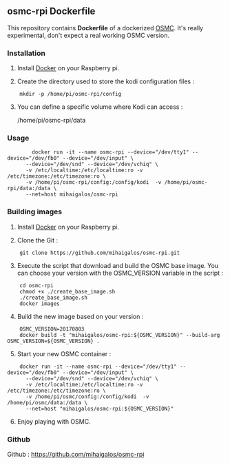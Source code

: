 ## osmc-rpi Dockerfile

This repository contains **Dockerfile** of a dockerized [OSMC](https://osmc.tv).
It's really experimental, don't expect a real working OSMC version.

### Installation

1. Install [Docker](https://www.docker.com/) on your Raspberry pi.

2. Create the directory used to store the kodi configuration files :
```
    mkdir -p /home/pi/osmc-rpi/config
```
3. You can define a specific volume where Kodi can access :

    /home/pi/osmc-rpi/data

### Usage
```
        docker run -it --name osmc-rpi --device="/dev/tty1" --device="/dev/fb0" --device="/dev/input" \
      --device="/dev/snd" --device="/dev/vchiq" \
      -v /etc/localtime:/etc/localtime:ro -v /etc/timezone:/etc/timezone:ro \
      -v /home/pi/osmc-rpi/config:/config/kodi  -v /home/pi/osmc-rpi/data:/data \
      --net=host mihaigalos/osmc-rpi
```

### Building images

1. Install [Docker](https://www.docker.com/) on your Raspberry pi.

2. Clone the Git :
```
    git clone https://github.com/mihaigalos/osmc-rpi.git
```
3. Execute the script that download and build the OSMC base image. You can choose your version with the OSMC_VERSION variable in the script :
```
    cd osmc-rpi
    chmod +x ./create_base_image.sh
    ./create_base_image.sh
    docker images
```
4. Build the new image based on your version :
```
    OSMC_VERSION=20170803
    docker build -t "mihaigalos/osmc-rpi:${OSMC_VERSION}" --build-arg OSMC_VERSION=${OSMC_VERSION} .
```
5. Start your new OSMC container :
```
    docker run -it --name osmc-rpi --device="/dev/tty1" --device="/dev/fb0" --device="/dev/input" \
      --device="/dev/snd" --device="/dev/vchiq" \
      -v /etc/localtime:/etc/localtime:ro -v /etc/timezone:/etc/timezone:ro \
      -v /home/pi/osmc/config:/config/kodi  -v /home/pi/osmc/data:/data \
      --net=host "mihaigalos/osmc-rpi:${OSMC_VERSION}"
```
6. Enjoy playing with OSMC.

### Github

Github : https://github.com/mihaigalos/osmc-rpi
